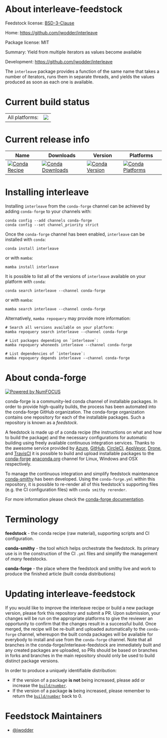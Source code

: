 About interleave-feedstock
==========================

Feedstock license: [BSD-3-Clause](https://github.com/conda-forge/interleave-feedstock/blob/main/LICENSE.txt)

Home: https://github.com/jwodder/interleave

Package license: MIT

Summary: Yield from multiple iterators as values become available

Development: https://github.com/jwodder/interleave

The `interleave` package provides a function of the same name that takes a
number of iterators, runs them in separate threads, and yields the values
produced as soon as each one is available.


Current build status
====================


<table><tr><td>All platforms:</td>
    <td>
      <a href="https://dev.azure.com/conda-forge/feedstock-builds/_build/latest?definitionId=15059&branchName=main">
        <img src="https://dev.azure.com/conda-forge/feedstock-builds/_apis/build/status/interleave-feedstock?branchName=main">
      </a>
    </td>
  </tr>
</table>

Current release info
====================

| Name | Downloads | Version | Platforms |
| --- | --- | --- | --- |
| [![Conda Recipe](https://img.shields.io/badge/recipe-interleave-green.svg)](https://anaconda.org/conda-forge/interleave) | [![Conda Downloads](https://img.shields.io/conda/dn/conda-forge/interleave.svg)](https://anaconda.org/conda-forge/interleave) | [![Conda Version](https://img.shields.io/conda/vn/conda-forge/interleave.svg)](https://anaconda.org/conda-forge/interleave) | [![Conda Platforms](https://img.shields.io/conda/pn/conda-forge/interleave.svg)](https://anaconda.org/conda-forge/interleave) |

Installing interleave
=====================

Installing `interleave` from the `conda-forge` channel can be achieved by adding `conda-forge` to your channels with:

```
conda config --add channels conda-forge
conda config --set channel_priority strict
```

Once the `conda-forge` channel has been enabled, `interleave` can be installed with `conda`:

```
conda install interleave
```

or with `mamba`:

```
mamba install interleave
```

It is possible to list all of the versions of `interleave` available on your platform with `conda`:

```
conda search interleave --channel conda-forge
```

or with `mamba`:

```
mamba search interleave --channel conda-forge
```

Alternatively, `mamba repoquery` may provide more information:

```
# Search all versions available on your platform:
mamba repoquery search interleave --channel conda-forge

# List packages depending on `interleave`:
mamba repoquery whoneeds interleave --channel conda-forge

# List dependencies of `interleave`:
mamba repoquery depends interleave --channel conda-forge
```


About conda-forge
=================

[![Powered by
NumFOCUS](https://img.shields.io/badge/powered%20by-NumFOCUS-orange.svg?style=flat&colorA=E1523D&colorB=007D8A)](https://numfocus.org)

conda-forge is a community-led conda channel of installable packages.
In order to provide high-quality builds, the process has been automated into the
conda-forge GitHub organization. The conda-forge organization contains one repository
for each of the installable packages. Such a repository is known as a *feedstock*.

A feedstock is made up of a conda recipe (the instructions on what and how to build
the package) and the necessary configurations for automatic building using freely
available continuous integration services. Thanks to the awesome service provided by
[Azure](https://azure.microsoft.com/en-us/services/devops/), [GitHub](https://github.com/),
[CircleCI](https://circleci.com/), [AppVeyor](https://www.appveyor.com/),
[Drone](https://cloud.drone.io/welcome), and [TravisCI](https://travis-ci.com/)
it is possible to build and upload installable packages to the
[conda-forge](https://anaconda.org/conda-forge) [anaconda.org](https://anaconda.org/)
channel for Linux, Windows and OSX respectively.

To manage the continuous integration and simplify feedstock maintenance
[conda-smithy](https://github.com/conda-forge/conda-smithy) has been developed.
Using the ``conda-forge.yml`` within this repository, it is possible to re-render all of
this feedstock's supporting files (e.g. the CI configuration files) with ``conda smithy rerender``.

For more information please check the [conda-forge documentation](https://conda-forge.org/docs/).

Terminology
===========

**feedstock** - the conda recipe (raw material), supporting scripts and CI configuration.

**conda-smithy** - the tool which helps orchestrate the feedstock.
                   Its primary use is in the construction of the CI ``.yml`` files
                   and simplify the management of *many* feedstocks.

**conda-forge** - the place where the feedstock and smithy live and work to
                  produce the finished article (built conda distributions)


Updating interleave-feedstock
=============================

If you would like to improve the interleave recipe or build a new
package version, please fork this repository and submit a PR. Upon submission,
your changes will be run on the appropriate platforms to give the reviewer an
opportunity to confirm that the changes result in a successful build. Once
merged, the recipe will be re-built and uploaded automatically to the
`conda-forge` channel, whereupon the built conda packages will be available for
everybody to install and use from the `conda-forge` channel.
Note that all branches in the conda-forge/interleave-feedstock are
immediately built and any created packages are uploaded, so PRs should be based
on branches in forks and branches in the main repository should only be used to
build distinct package versions.

In order to produce a uniquely identifiable distribution:
 * If the version of a package **is not** being increased, please add or increase
   the [``build/number``](https://docs.conda.io/projects/conda-build/en/latest/resources/define-metadata.html#build-number-and-string).
 * If the version of a package **is** being increased, please remember to return
   the [``build/number``](https://docs.conda.io/projects/conda-build/en/latest/resources/define-metadata.html#build-number-and-string)
   back to 0.

Feedstock Maintainers
=====================

* [@jwodder](https://github.com/jwodder/)

